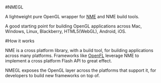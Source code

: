#NMEGL

A lightweight pure OpenGL wrapper for [NME](http://github.com/haxenme/NME) and NME build tools.

A good starting point for building OpenGL applications across Mac, Windows, Linux, Blackberry, HTML5(WebGL), Android, iOS.

#How it works

NME is a cross platform library, with a build tool, for building applications across many platforms. Frameworks like [OpenFL](http://github.com/openfl) leverage NME to implement a cross platform Flash API to great effect.

NMEGL exposes the OpenGL layer across the platforms that support it, for developers to build new frameworks on top of.
